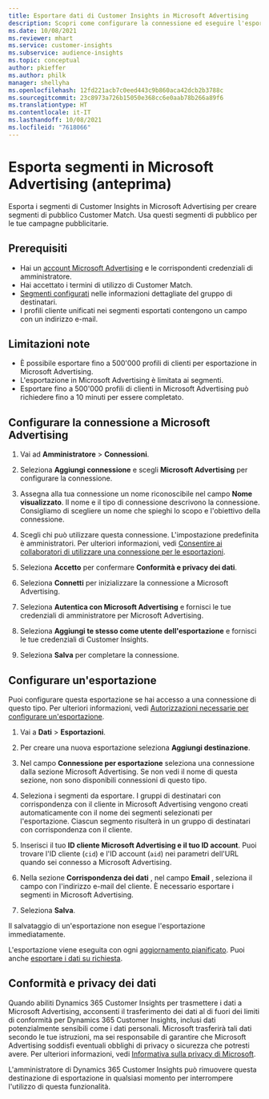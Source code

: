 ```yaml
---
title: Esportare dati di Customer Insights in Microsoft Advertising
description: Scopri come configurare la connessione ed eseguire l'esportazione in Microsoft Advertising.
ms.date: 10/08/2021
ms.reviewer: mhart
ms.service: customer-insights
ms.subservice: audience-insights
ms.topic: conceptual
author: pkieffer
ms.author: philk
manager: shellyha
ms.openlocfilehash: 12fd221acb7c0eed443c9b860aca42dcb2b3788c
ms.sourcegitcommit: 23c8973a726b15050e368cc6e0aab78b266a89f6
ms.translationtype: HT
ms.contentlocale: it-IT
ms.lasthandoff: 10/08/2021
ms.locfileid: "7618066"
---
```

# <a name="export-segments-to-microsoft-advertising-preview"></a>Esporta segmenti in Microsoft Advertising (anteprima)

Esporta i segmenti di Customer Insights in Microsoft Advertising per creare segmenti di pubblico Customer Match. Usa questi segmenti di pubblico per le tue campagne pubblicitarie.

## <a name="prerequisites"></a>Prerequisiti

-   Hai un [account Microsoft Advertising](https://ads.microsoft.com/) e le corrispondenti credenziali di amministratore.
-   Hai accettato i termini di utilizzo di Customer Match. 
-   [Segmenti configurati](segments.md) nelle informazioni dettagliate del gruppo di destinatari.
-   I profili cliente unificati nei segmenti esportati contengono un campo con un indirizzo e-mail.

## <a name="known-limitations"></a>Limitazioni note

- È possibile esportare fino a 500'000 profili di clienti per esportazione in Microsoft Advertising.
- L'esportazione in Microsoft Advertising è limitata ai segmenti.
- Esportare fino a 500'000 profili di clienti in Microsoft Advertising può richiedere fino a 10 minuti per essere completato. 


## <a name="set-up-the-connection-to-microsoft-advertising"></a>Configurare la connessione a Microsoft Advertising

1. Vai ad **Amministratore** > **Connessioni**.

1. Seleziona **Aggiungi connessione** e scegli **Microsoft Advertising** per configurare la connessione.

1. Assegna alla tua connessione un nome riconoscibile nel campo **Nome visualizzato**. Il nome e il tipo di connessione descrivono la connessione. Consigliamo di scegliere un nome che spieghi lo scopo e l'obiettivo della connessione.

1. Scegli chi può utilizzare questa connessione. L'impostazione predefinita è amministratori. Per ulteriori informazioni, vedi [Consentire ai collaboratori di utilizzare una connessione per le esportazioni](connections.md#allow-contributors-to-use-a-connection-for-exports).

1. Seleziona **Accetto** per confermare **Conformità e privacy dei dati**.

1. Seleziona **Connetti** per inizializzare la connessione a Microsoft Advertising.

1. Seleziona **Autentica con Microsoft Advertising** e fornisci le tue credenziali di amministratore per Microsoft Advertising.

1. Seleziona **Aggiungi te stesso come utente dell'esportazione** e fornisci le tue credenziali di Customer Insights.

1. Seleziona **Salva** per completare la connessione.

## <a name="configure-an-export"></a>Configurare un'esportazione

Puoi configurare questa esportazione se hai accesso a una connessione di questo tipo. Per ulteriori informazioni, vedi [Autorizzazioni necessarie per configurare un'esportazione](export-destinations.md#set-up-a-new-export).

1. Vai a **Dati** > **Esportazioni**.

1. Per creare una nuova esportazione seleziona **Aggiungi destinazione**.

1. Nel campo **Connessione per esportazione** seleziona una connessione dalla sezione Microsoft Advertising. Se non vedi il nome di questa sezione, non sono disponibili connessioni di questo tipo.

1. Seleziona i segmenti da esportare. I gruppi di destinatari con corrispondenza con il cliente in Microsoft Advertising vengono creati automaticamente con il nome dei segmenti selezionati per l'esportazione. Ciascun segmento risulterà in un gruppo di destinatari con corrispondenza con il cliente. 

1. Inserisci il tuo **ID cliente Microsoft Advertising e il tuo ID account**. Puoi trovare l'ID cliente (`cid`) e l'ID account (`aid`) nei parametri dell'URL quando sei connesso a Microsoft Advertising.

1. Nella sezione **Corrispondenza dei dati** , nel campo **Email** , seleziona il campo con l'indirizzo e-mail del cliente. È necessario esportare i segmenti in Microsoft Advertising.

1. Seleziona **Salva**.

Il salvataggio di un'esportazione non esegue l'esportazione immediatamente.

L'esportazione viene eseguita con ogni [aggiornamento pianificato](system.md#schedule-tab). Puoi anche [esportare i dati su richiesta](export-destinations.md#run-exports-on-demand). 


## <a name="data-privacy-and-compliance"></a>Conformità e privacy dei dati

Quando abiliti Dynamics 365 Customer Insights per trasmettere i dati a Microsoft Advertising, acconsenti il trasferimento dei dati al di fuori dei limiti di conformità per Dynamics 365 Customer Insights, inclusi dati potenzialmente sensibili come i dati personali. Microsoft trasferirà tali dati secondo le tue istruzioni, ma sei responsabile di garantire che Microsoft Advertising soddisfi eventuali obblighi di privacy o sicurezza che potresti avere. Per ulteriori informazioni, vedi [Informativa sulla privacy di Microsoft](https://go.microsoft.com/fwlink/?linkid=396732).

L'amministratore di Dynamics 365 Customer Insights può rimuovere questa destinazione di esportazione in qualsiasi momento per interrompere l'utilizzo di questa funzionalità.
